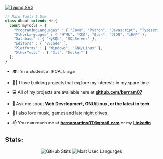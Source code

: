 [![Typing SVG](https://readme-typing-svg.herokuapp.com?font=Fira+Code&size=26&duration=3000&pause=1000&color=FFFFFF&background=0E111670&width=1000&lines=Hi+%F0%9F%91%8B%2C+I'm+Berna;I'm+a+Student+and+Aspiring+Developer+from+Portugal+%F0%9F%91%A8%E2%80%8D%F0%9F%92%BB)](https://git.io/typing-svg)

```typescript
// Main Tools I Use
class About extends Me { 
  const myTools = {  
    "ProgramingLanguages" : { "Java", "Python", "Javascript", "Typescript", "C", "C#", "C++" },
    "OtherLanguages" : { "HTML", "CSS", "Bash", "JSON", "ABAP" },
    "Database" : { "MySQL", "SQLServer" },
    "Editors" : { "VSCode" },
    "Platforms" : { "Windows", "GNU/Linux" },
    "OtherTools" : { "Git", "Docker" }
  };
}
```

- 🎓 I'm a student at IPCA, Braga

- 👨‍💻 I love building projects that explore my interests in my spare time

- 💻 All of my projects are available here at [**github.com/bernam07**](https://github.com/bernam07)

- 💬 Ask me about **Web Development, GNU/Linux, or the latest in tech**

- 🎵 I also love music, games and late night drives

- 📫 You can reach me at **bernamartins07@gmail.com** or my [**Linkedin**](https://www.linkedin.com/in/bernardomfm/)

## Stats:
<div align="center">
  
  ![GitHub Stats](http://github-profile-summary-cards.vercel.app/api/cards/profile-details?username=bernam07&theme=github_dark)
  ![Most Used Languages](http://github-profile-summary-cards.vercel.app/api/cards/stats?username=bernam07&theme=github_dark)
  
</div>